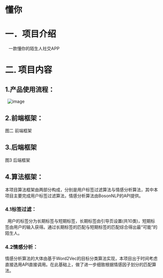 懂你
===
# 一．项目介绍<br> 
    一款懂你的陌生人社交APP<br> 
# 二. 项目内容<br> 
## 1.产品使用流程：<br> 
   ![image](https://raw.githubusercontent.com/fwdhz998/getyou/master/imgfolder/%E5%9B%BE%E7%89%871.png)
## 2.前端框架：

图二 前端框架<br>
## 3.后端框架

图3 后端框架<br>
## 4.算法框架：
   本项目算法框架由两部分构成，分别是用户标签过滤算法与情感分析算法，其中本项目主要完成用户标签过滤算法，情感分析算法由BosonNLP的API提供。<br> 
### 4.1标签过滤：
   用户的标签分为长期标签与短期标签，长期标签由引导页设置(共10类)，短期标签由用户的输入获得。通过长期标签的匹配与短期标签的匹配综合得出最“可能”的陌生人。<br>
### 4.2情感分析：
 情感分析算法的大体由基于Word2Vec的目标分类算法实现，本项目出于时间考虑直接选用API直接调用。在此基础上，做了进一步细致根据情感因子划分的匹配算法。<br>
